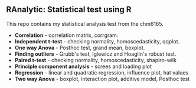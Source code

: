 ## RAnalytic: Statistical test using R

This repo contains my statistical analysis test from the chm6165. 

- **Correlation** - correlation matrix, corrgram.
- **Independent t-test** - checking normality, homoscedasticity, qqplot.
- **One way Anova** - Posthoc test, grand mean, boxplot.
- **Finding outliers** - Grubb's test, Iglewicz and Hoaglin's robust test.
- **Paired t-test** - checking normality, homoscedasticity, shapiro-wilk
- **Principle component analysis** - screes and loading plot
- **Regression** - linear and quadratic regression, influence plot, hat values
- **Two way Anova** - boxplot, interaction plot, additive model, Posthoc test
